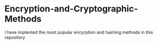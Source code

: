 # Encryption-and-Cryptographic-Methods
I have implented the most popular encyrption and hashing methods in this repository
